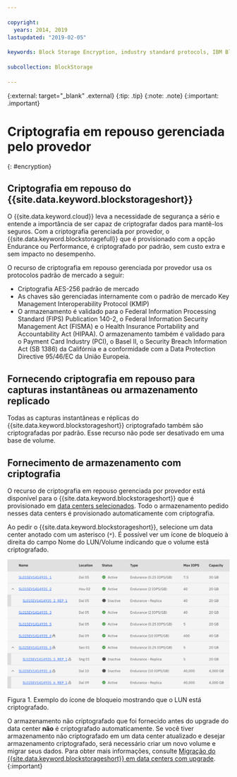 ```yaml
---

copyright:
  years: 2014, 2019
lastupdated: "2019-02-05"

keywords: Block Storage Encryption, industry standard protocols, IBM Block Storage, LUN, provider-managed encryption

subcollection: BlockStorage

---
```

{:external: target="_blank" .external}
{:tip: .tip}
{:note: .note}
{:important: .important}

# Criptografia em repouso gerenciada pelo provedor
{: #encryption}

## Criptografia em repouso do {{site.data.keyword.blockstorageshort}}

O {{site.data.keyword.cloud}} leva a necessidade de segurança a sério e entende a importância de ser capaz de criptografar dados para mantê-los seguros. Com a criptografia gerenciada por provedor, o {{site.data.keyword.blockstoragefull}} que é provisionado com a opção Endurance ou Performance, é criptografado por padrão, sem custo extra e sem impacto no desempenho.

O recurso de criptografia em repouso gerenciada por provedor usa os protocolos padrão de mercado a seguir:

* Criptografia AES-256 padrão de mercado
* As chaves são gerenciadas internamente com o padrão de mercado Key Management Interoperability Protocol (KMIP)
* O armazenamento é validado para o Federal Information Processing Standard (FIPS) Publication 140-2, o Federal Information Security Management Act (FISMA) e o Health Insurance Portability and Accountability Act (HIPAA). O armazenamento também é validado para o Payment Card Industry (PCI), o Basel II, o Security Breach Information Act (SB 1386) da Califórnia e a conformidade com a Data Protection Directive 95/46/EC da União Europeia.

## Fornecendo criptografia em repouso para capturas instantâneas ou armazenamento replicado  

Todas as capturas instantâneas e réplicas do {{site.data.keyword.blockstorageshort}} criptografado também são criptografadas por padrão. Esse recurso não pode ser desativado em uma base de volume.

## Fornecimento de armazenamento com criptografia

O recurso de criptografia em repouso gerenciada por provedor está disponível para o {{site.data.keyword.blockstorageshort}} que é provisionado em [data centers selecionados](/docs/infrastructure/BlockStorage?topic=BlockStorage-news). Todo o armazenamento pedido nesses data centers é provisionado automaticamente com criptografia.

Ao pedir o {{site.data.keyword.blockstorageshort}}, selecione um data center anotado com um asterisco (`*`). É possível ver um ícone de bloqueio à direita do campo Nome do LUN/Volume indicando que o volume está criptografado.

![O ícone de bloqueio indica que o LUN está criptografado](/images/encryptedstorage.png)
<caption>Figura 1. Exemplo do ícone de bloqueio mostrando que o LUN está criptografado.</caption>



O armazenamento não criptografado que foi fornecido antes do upgrade do data center **não** é criptografado automaticamente. Se você tiver armazenamento não criptografado em um data center atualizado e desejar armazenamento criptografado, será necessário criar um novo volume e migrar seus dados. Para obter mais informações, consulte
[Migração
do {{site.data.keyword.blockstorageshort}} em data centers com upgrade](/docs/infrastructure/BlockStorage?topic=BlockStorage-migratestorage).
{:important}
